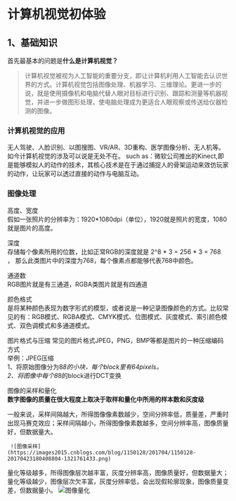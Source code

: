 # 计算机视觉初体验

## 1、基础知识
首先最基本的问题是**什么是计算机视觉？**
>计算机视觉被视为人工智能的重要分支，即让计算机利用人工智能去认识世界的方式。计算机视觉包括图像处理、机器学习、三维理论。更进一步的说，就是使用摄像机和电脑代替人眼对目标进行识别、跟踪和测量等机器视觉，并进一步做图形处理，使电脑处理成为更适合人眼观察或传送给仪器检测的图像。

### 计算机视觉的应用

无人驾驶、人脸识别、以图搜图、VR/AR、3D重构、医学图像分析、无人机等。如今计算机视觉的涉及可以说是无处不在。   such as：微软公司推出的Kinect,即是能够模拟人的动作的技术，其核心技术是在于通过捕捉人的骨架运动来效仿玩家的动作，让玩家可以透过直接的动作与电脑互动。

### 图像处理

高度、宽度   
假如一张照片的分辨率为：1920*1080dpi（单位），1920就是照片的宽度，1080就是图片的高度。

深度    
存储每个像素所用的位数，比如正常RGB的深度就是 2^8 * 3 = 256 * 3 = 768 ， 那么此类图片中的深度为768，每个像素点都能够代表768中颜色。

通道数   
RGB图片就是有三通道，RGBA类图片就是有四通道

颜色格式   
是将某种颜色表现为数字形式的模型，或者说是一种记录图像颜色的方式。比较常见的有：RGB模式、RGBA模式、CMYK模式、位图模式、灰度模式、索引颜色模式、双色调模式和多通道模式。

图片格式与压缩     常见的图片格式JPEG，PNG，BMP等都是图片的一种压缩编码方式   
举例：JPEG压缩   
1、将原始图像分为8*8的小块，每个block里有64pixels。   
2、将图像中每个8*8的block进行DCT变换     

图像的采样和量化   
**数字图像的质量在很大程度上取决于取样和量化中所用的样本数和灰度级**   

 一般来说，采样间隔越大，所得图像像素数越少，空间分辨率低，质量差，严重时出现马赛克效应；采样间隔越小，所得图像像素数越多，空间分辨率高，图像质量好，但数据量大。   
     
     ![图像采样](https://images2015.cnblogs.com/blog/1150128/201704/1150128-20170423180408804-1321761433.png)
         
 量化等级越多，所得图像层次越丰富，灰度分辨率高，图像质量好，但数据量大；量化等级越少，图像层次欠丰富，灰度分辨率低，会出现假轮廓现象，图像质量变差，但数据量小。
      ![图像量化](https://images2015.cnblogs.com/blog/1150128/201704/1150128-20170423180443929-1049305971.png)   
 
